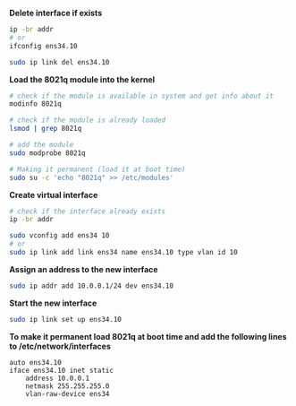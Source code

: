 
**Delete interface if exists**
```bash
ip -br addr
# or
ifconfig ens34.10

sudo ip link del ens34.10
```

**Load the 8021q module into the kernel**
```bash
# check if the module is available in system and get info about it
modinfo 8021q

# check if the module is already loaded
lsmod | grep 8021q

# add the module
sudo modprobe 8021q

# Making it permanent (load it at boot time)
sudo su -c 'echo "8021q" >> /etc/modules'
```

**Create virtual interface**
```bash
# check if the interface already exists
ip -br addr 

sudo vconfig add ens34 10
# or
sudo ip link add link ens34 name ens34.10 type vlan id 10
```

**Assign an address to the new interface**
```bash
sudo ip addr add 10.0.0.1/24 dev ens34.10
```

**Start the new interface**
```bash
sudo ip link set up ens34.10
```

**To make it permanent load 8021q at boot time and add the following lines to /etc/network/interfaces**
```
auto ens34.10
iface ens34.10 inet static
    address 10.0.0.1
    netmask 255.255.255.0
    vlan-raw-device ens34
```
